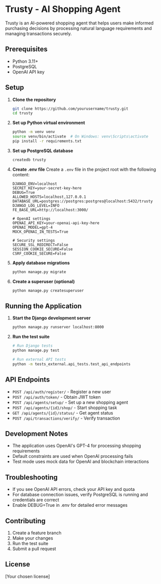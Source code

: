 # Trusty - AI Shopping Agent

Trusty is an AI-powered shopping agent that helps users make informed purchasing decisions by processing natural language requirements and managing transactions securely.

## Prerequisites

- Python 3.11+
- PostgreSQL
- OpenAI API key

## Setup

1. **Clone the repository**
   ```bash
   git clone https://github.com/yourusername/trusty.git
   cd trusty
   ```

2. **Set up Python virtual environment**
   ```bash
   python -m venv venv
   source venv/bin/activate  # On Windows: venv\Scripts\activate
   pip install -r requirements.txt
   ```

3. **Set up PostgreSQL database**
   ```bash
   createdb trusty
   ```

4. **Create .env file**
   Create a `.env` file in the project root with the following content:
   ```env
   DJANGO_ENV=localhost
   SECRET_KEY=your-secret-key-here
   DEBUG=True
   ALLOWED_HOSTS=localhost,127.0.0.1
   DATABASE_URL=postgres://postgres:postgres@localhost:5432/trusty
   DJANGO_LOG_LEVEL=INFO
   FE_BASE_URL=http://localhost:3000/

   # OpenAI settings
   OPENAI_API_KEY=your-openai-api-key-here
   OPENAI_MODEL=gpt-4
   MOCK_OPENAI_IN_TESTS=True

   # Security settings
   SECURE_SSL_REDIRECT=False
   SESSION_COOKIE_SECURE=False
   CSRF_COOKIE_SECURE=False
   ```

5. **Apply database migrations**
   ```bash
   python manage.py migrate
   ```

6. **Create a superuser (optional)**
   ```bash
   python manage.py createsuperuser
   ```

## Running the Application

1. **Start the Django development server**
   ```bash
   python manage.py runserver localhost:8000
   ```

2. **Run the test suite**
   ```bash
   # Run Django tests
   python manage.py test

   # Run external API tests
   python -m tests_external.api_tests.test_api_endpoints
   ```

## API Endpoints

- `POST /api/auth/register/` - Register a new user
- `POST /api/auth/token/` - Obtain JWT token
- `POST /api/agents/setup/` - Set up a new shopping agent
- `POST /api/agents/{id}/shop/` - Start shopping task
- `GET /api/agents/{id}/status/` - Get agent status
- `POST /api/transactions/verify/` - Verify transaction

## Development Notes

- The application uses OpenAI's GPT-4 for processing shopping requirements
- Default constraints are used when OpenAI processing fails
- Test mode uses mock data for OpenAI and blockchain interactions

## Troubleshooting

- If you see OpenAI API errors, check your API key and quota
- For database connection issues, verify PostgreSQL is running and credentials are correct
- Enable DEBUG=True in .env for detailed error messages

## Contributing

1. Create a feature branch
2. Make your changes
3. Run the test suite
4. Submit a pull request

## License

[Your chosen license]